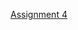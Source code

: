 [Assignment 4 ](https://github.com/Subash1000/wt-lab-assignment/tree/main/Assignments/Assignment%204)

